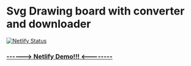 # Svg Drawing board with converter and downloader

[![Netlify Status](https://api.netlify.com/api/v1/badges/6dbbc9f4-c854-43e6-8f19-114516ceeaad/deploy-status)](https://app.netlify.com/sites/laughing-yonath-fd45e3/deploys)

### [------> Netlify Demo!!! <--------](https://laughing-yonath-fd45e3.netlify.app)
